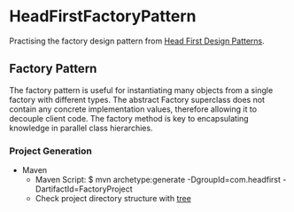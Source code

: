# HeadFirstFactoryPattern

Practising the factory design pattern from [Head First Design Patterns](http://shop.oreilly.com/product/9780596007126.do). 

## Factory Pattern
The factory pattern is useful for instantiating many objects from a single factory with different types. The abstract Factory superclass does not contain any concrete implementation values, therefore allowing it to decouple client code. The factory method is key to encapsulating knowledge in parallel class hierarchies.

### Project Generation
- Maven
	- Maven Script: $ mvn archetype:generate -DgroupId=com.headfirst -DartifactId=FactoryProject
	- Check project directory structure with [tree](http://macappstore.org/tree/)
